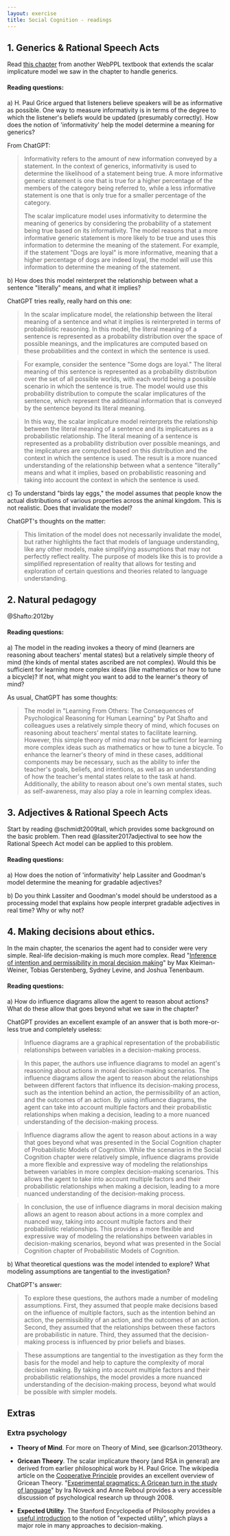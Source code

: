 ```yaml
---
layout: exercise
title: Social Cognition - readings
---
```


## 1. Generics & Rational Speech Acts

Read [this chapter](http://www.problang.org/chapters/07-generics.html) from another WebPPL textbook that extends the scalar implicature model we saw in the chapter to handle generics.

#### Reading questions:
a) H. Paul Grice argued that listeners believe speakers will be as informative as possible. One way to measure informativity is in terms of the degree to which the listener's beliefs would be updated (presumably correctly). How does the notion of 'informativity' help  the model determine a meaning for generics?

From ChatGPT:

> Informativity refers to the amount of new information conveyed by a statement. In the context of generics, informativity is used to determine the likelihood of a statement being true. A more informative generic statement is one that is true for a higher percentage of the members of the category being referred to, while a less informative statement is one that is only true for a smaller percentage of the category.
> 
> The scalar implicature model uses informativity to determine the meaning of generics by considering the probability of a statement being true based on its informativity. The model reasons that a more informative generic statement is more likely to be true and uses this information to determine the meaning of the statement. For example, if the statement "Dogs are loyal" is more informative, meaning that a higher percentage of dogs are indeed loyal, the model will use this information to determine the meaning of the statement.

b) How does this model reinterpret the relationship between what a sentence "literally" means, and what it implies?

ChatGPT tries really, really hard on this one:

> In the scalar implicature model, the relationship between the literal meaning of a sentence and what it implies is reinterpreted in terms of probabilistic reasoning. In this model, the literal meaning of a sentence is represented as a probability distribution over the space of possible meanings, and the implicatures are computed based on these probabilities and the context in which the sentence is used.

> For example, consider the sentence "Some dogs are loyal." The literal meaning of this sentence is represented as a probability distribution over the set of all possible worlds, with each world being a possible scenario in which the sentence is true. The model would use this probability distribution to compute the scalar implicatures of the sentence, which represent the additional information that is conveyed by the sentence beyond its literal meaning.

> In this way, the scalar implicature model reinterprets the relationship between the literal meaning of a sentence and its implicatures as a probabilistic relationship. The literal meaning of a sentence is represented as a probability distribution over possible meanings, and the implicatures are computed based on this distribution and the context in which the sentence is used. The result is a more nuanced understanding of the relationship between what a sentence "literally" means and what it implies, based on probabilistic reasoning and taking into account the context in which the sentence is used.

c) To understand "birds lay eggs," the model assumes that people know the actual distributions of various properties across the animal kingdom. This is not realistic. Does that invalidate the model? 

ChatGPT's thoughts on the matter:

> This limitation of the model does not necessarily invalidate the model, but rather highlights the fact that models of language understanding, like any other models, make simplifying assumptions that may not perfectly reflect reality. The purpose of models like this is to provide a simplified representation of reality that allows for testing and exploration of certain questions and theories related to language understanding.


## 2. Natural pedagogy

@Shafto:2012by

#### Reading questions:

a) The model in the reading invokes a theory of mind (learners are reasoning about teachers' mental states) but a relatively simple theory of mind (the kinds of mental states ascribed are not complex). Would this be sufficient for learning more complex ideas (like mathematics or how to tune a bicycle)? If not, what might you want to add to the learner's theory of mind? 

As usual, ChatGPT has some thoughts:

> The model in "Learning From Others: The Consequences of Psychological Reasoning for Human Learning" by Pat Shafto and colleagues uses a relatively simple theory of mind, which focuses on reasoning about teachers' mental states to facilitate learning. However, this simple theory of mind may not be sufficient for learning more complex ideas such as mathematics or how to tune a bicycle. To enhance the learner's theory of mind in these cases, additional components may be necessary, such as the ability to infer the teacher's goals, beliefs, and intentions, as well as an understanding of how the teacher's mental states relate to the task at hand. Additionally, the ability to reason about one's own mental states, such as self-awareness, may also play a role in learning complex ideas.

## 3. Adjectives & Rational Speech Acts

Start by reading @schmidt2009tall, which provides some background on the basic problem. Then read @lassiter2017adjectival to see how the Rational Speech Act model can be applied to this problem.

#### Reading questions:
a) How does the notion of 'informativity' help Lassiter and Goodman's model determine the meaning for gradable adjectives?

b) Do you think Lassiter and Goodman's model should be understood as a processing model that explains how people interpret gradable adjectives in real time? Why or why not? 

## 4. Making decisions about ethics.

In the main chapter, the scenarios the agent had to consider were very simple. Real-life decision-making is much more complex. Read "[Inference of intention and permissibility in moral decision making](https://mindmodeling.org/cogsci2015/papers/0199/paper0199.pdf)" by Max Kleiman-Weiner, Tobias Gerstenberg, Sydney Levine, and Joshua Tenenbaum.

#### Reading questions:
a) How do influence diagrams allow the agent to reason about actions? What do these allow that goes beyond what we saw in the chapter?

ChatGPT provides an excellent example of an answer that is both more-or-less true and completely useless:

> Influence diagrams are a graphical representation of the probabilistic relationships between variables in a decision-making process.

> In this paper, the authors use influence diagrams to model an agent's reasoning about actions in moral decision-making scenarios. The influence diagrams allow the agent to reason about the relationships between different factors that influence its decision-making process, such as the intention behind an action, the permissibility of an action, and the outcomes of an action. By using influence diagrams, the agent can take into account multiple factors and their probabilistic relationships when making a decision, leading to a more nuanced understanding of the decision-making process.

> Influence diagrams allow the agent to reason about actions in a way that goes beyond what was presented in the Social Cognition chapter of Probabilistic Models of Cognition. While the scenarios in the Social Cognition chapter were relatively simple, influence diagrams provide a more flexible and expressive way of modeling the relationships between variables in more complex decision-making scenarios. This allows the agent to take into account multiple factors and their probabilistic relationships when making a decision, leading to a more nuanced understanding of the decision-making process.

> In conclusion, the use of influence diagrams in moral decision making allows an agent to reason about actions in a more complex and nuanced way, taking into account multiple factors and their probabilistic relationships. This provides a more flexible and expressive way of modeling the relationships between variables in decision-making scenarios, beyond what was presented in the Social Cognition chapter of Probabilistic Models of Cognition.

b) What theoretical questions was the model intended to explore? What modeling assumptions are tangential to the investigation?

ChatGPT's answer:

> To explore these questions, the authors made a number of modeling assumptions. First, they assumed that people make decisions based on the influence of multiple factors, such as the intention behind an action, the permissibility of an action, and the outcomes of an action. Second, they assumed that the relationships between these factors are probabilistic in nature. Third, they assumed that the decision-making process is influenced by prior beliefs and biases.

> These assumptions are tangential to the investigation as they form the basis for the model and help to capture the complexity of moral decision making. By taking into account multiple factors and their probabilistic relationships, the model provides a more nuanced understanding of the decision-making process, beyond what would be possible with simpler models.

## Extras
### Extra psychology
* **Theory of Mind**. For more on Theory of Mind, see @carlson:2013theory.

* **Gricean Theory**. The scalar implicature theory (and RSA in general) are derived from earlier philosophical work by H. Paul Grice. The wikipedia article on the [Cooperative Principle](https://en.wikipedia.org/wiki/Cooperative_principle) provides an excellent overview of Gricean Theory. "[Experimental pragmatics: A Gricean turn in the study of language](http://citeseerx.ist.psu.edu/viewdoc/download?doi=10.1.1.233.1679&rep=rep1&type=pdf)" by Ira Noveck and Anne Reboul provides a very accessible discussion of psychological research up through 2008.

* **Expected Utility**. The Stanford Encyclopedia of Philosophy provides a [useful introduction](https://plato.stanford.edu/entries/rationality-normative-utility/) to the notion of "expected utility", which plays a major role in many approaches to decision-making. 
